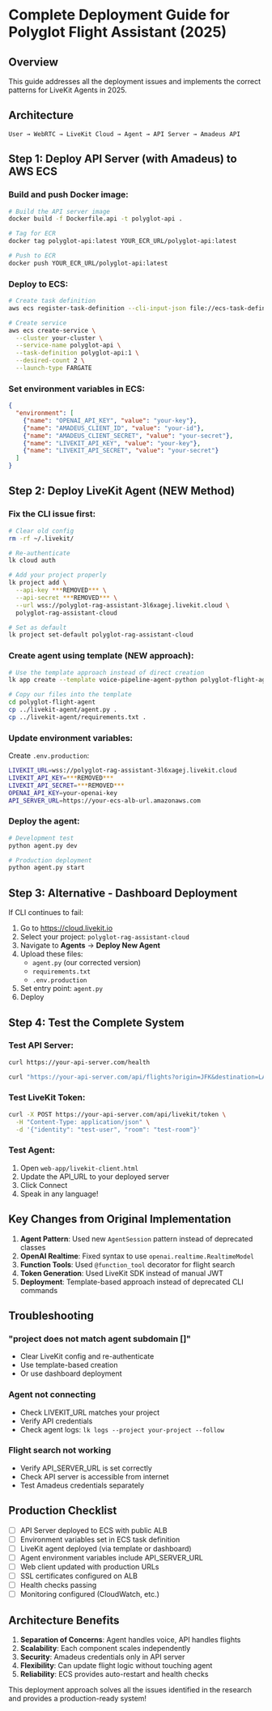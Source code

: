 # Complete Deployment Guide for Polyglot Flight Assistant (2025)

## Overview

This guide addresses all the deployment issues and implements the correct patterns for LiveKit Agents in 2025.

## Architecture

```
User → WebRTC → LiveKit Cloud → Agent → API Server → Amadeus API
```

## Step 1: Deploy API Server (with Amadeus) to AWS ECS

### Build and push Docker image:

```bash
# Build the API server image
docker build -f Dockerfile.api -t polyglot-api .

# Tag for ECR
docker tag polyglot-api:latest YOUR_ECR_URL/polyglot-api:latest

# Push to ECR
docker push YOUR_ECR_URL/polyglot-api:latest
```

### Deploy to ECS:

```bash
# Create task definition
aws ecs register-task-definition --cli-input-json file://ecs-task-definition.json

# Create service
aws ecs create-service \
  --cluster your-cluster \
  --service-name polyglot-api \
  --task-definition polyglot-api:1 \
  --desired-count 2 \
  --launch-type FARGATE
```

### Set environment variables in ECS:

```json
{
  "environment": [
    {"name": "OPENAI_API_KEY", "value": "your-key"},
    {"name": "AMADEUS_CLIENT_ID", "value": "your-id"},
    {"name": "AMADEUS_CLIENT_SECRET", "value": "your-secret"},
    {"name": "LIVEKIT_API_KEY", "value": "your-key"},
    {"name": "LIVEKIT_API_SECRET", "value": "your-secret"}
  ]
}
```

## Step 2: Deploy LiveKit Agent (NEW Method)

### Fix the CLI issue first:

```bash
# Clear old config
rm -rf ~/.livekit/

# Re-authenticate
lk cloud auth

# Add your project properly
lk project add \
  --api-key ***REMOVED*** \
  --api-secret ***REMOVED*** \
  --url wss://polyglot-rag-assistant-3l6xagej.livekit.cloud \
  polyglot-rag-assistant-cloud

# Set as default
lk project set-default polyglot-rag-assistant-cloud
```

### Create agent using template (NEW approach):

```bash
# Use the template approach instead of direct creation
lk app create --template voice-pipeline-agent-python polyglot-flight-agent

# Copy our files into the template
cd polyglot-flight-agent
cp ../livekit-agent/agent.py .
cp ../livekit-agent/requirements.txt .
```

### Update environment variables:

Create `.env.production`:
```bash
LIVEKIT_URL=wss://polyglot-rag-assistant-3l6xagej.livekit.cloud
LIVEKIT_API_KEY=***REMOVED***
LIVEKIT_API_SECRET=***REMOVED***
OPENAI_API_KEY=your-openai-key
API_SERVER_URL=https://your-ecs-alb-url.amazonaws.com
```

### Deploy the agent:

```bash
# Development test
python agent.py dev

# Production deployment
python agent.py start
```

## Step 3: Alternative - Dashboard Deployment

If CLI continues to fail:

1. Go to https://cloud.livekit.io
2. Select your project: `polyglot-rag-assistant-cloud`
3. Navigate to **Agents** → **Deploy New Agent**
4. Upload these files:
   - `agent.py` (our corrected version)
   - `requirements.txt`
   - `.env.production`
5. Set entry point: `agent.py`
6. Deploy

## Step 4: Test the Complete System

### Test API Server:
```bash
curl https://your-api-server.com/health

curl "https://your-api-server.com/api/flights?origin=JFK&destination=LAX&departure_date=2025-07-10"
```

### Test LiveKit Token:
```bash
curl -X POST https://your-api-server.com/api/livekit/token \
  -H "Content-Type: application/json" \
  -d '{"identity": "test-user", "room": "test-room"}'
```

### Test Agent:
1. Open `web-app/livekit-client.html`
2. Update the API_URL to your deployed server
3. Click Connect
4. Speak in any language!

## Key Changes from Original Implementation

1. **Agent Pattern**: Used new `AgentSession` pattern instead of deprecated classes
2. **OpenAI Realtime**: Fixed syntax to use `openai.realtime.RealtimeModel`
3. **Function Tools**: Used `@function_tool` decorator for flight search
4. **Token Generation**: Used LiveKit SDK instead of manual JWT
5. **Deployment**: Template-based approach instead of deprecated CLI commands

## Troubleshooting

### "project does not match agent subdomain []"
- Clear LiveKit config and re-authenticate
- Use template-based creation
- Or use dashboard deployment

### Agent not connecting
- Check LIVEKIT_URL matches your project
- Verify API credentials
- Check agent logs: `lk logs --project your-project --follow`

### Flight search not working
- Verify API_SERVER_URL is set correctly
- Check API server is accessible from internet
- Test Amadeus credentials separately

## Production Checklist

- [ ] API Server deployed to ECS with public ALB
- [ ] Environment variables set in ECS task definition  
- [ ] LiveKit agent deployed (via template or dashboard)
- [ ] Agent environment variables include API_SERVER_URL
- [ ] Web client updated with production URLs
- [ ] SSL certificates configured on ALB
- [ ] Health checks passing
- [ ] Monitoring configured (CloudWatch, etc.)

## Architecture Benefits

1. **Separation of Concerns**: Agent handles voice, API handles flights
2. **Scalability**: Each component scales independently
3. **Security**: Amadeus credentials only in API server
4. **Flexibility**: Can update flight logic without touching agent
5. **Reliability**: ECS provides auto-restart and health checks

This deployment approach solves all the issues identified in the research and provides a production-ready system!